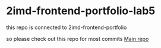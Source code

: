 # 2imd-frontend-portfolio-lab5
this repo is connected to 2imd-frontend-portfolio

so please check out this repo for most commits
[Main repo](https://github.com/ismailElg1/2imd-frontend-portfolio)